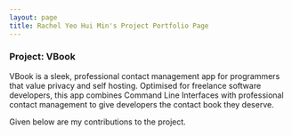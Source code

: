 ```yaml
---
layout: page
title: Rachel Yeo Hui Min's Project Portfolio Page
---
```


### Project: VBook

VBook is a sleek, professional contact management app for programmers that value privacy and self hosting. Optimised for freelance software developers, this app combines Command Line Interfaces with professional contact management to give developers the contact book they deserve.

Given below are my contributions to the project.
